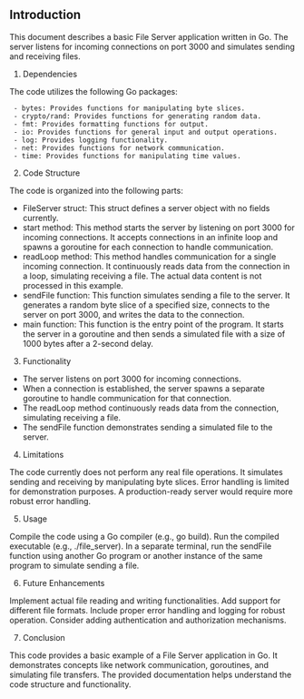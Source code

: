 ## Introduction

This document describes a basic File Server application written in Go. The server listens for incoming connections on port 3000 and simulates sending and receiving files.

1. Dependencies

The code utilizes the following Go packages:
```
 - bytes: Provides functions for manipulating byte slices.
 - crypto/rand: Provides functions for generating random data.
 - fmt: Provides formatting functions for output.
 - io: Provides functions for general input and output operations.
 - log: Provides logging functionality.
 - net: Provides functions for network communication.
 - time: Provides functions for manipulating time values.
```
2. Code Structure

The code is organized into the following parts:

* FileServer struct: This struct defines a server object with no fields currently.
* start method: This method starts the server by listening on port 3000 for incoming connections. It accepts connections in an infinite loop and spawns a goroutine for each connection to handle communication.
* readLoop method: This method handles communication for a single incoming connection. It continuously reads data from the connection in a loop, simulating receiving a file. The actual data content is not processed in this example.
* sendFile function: This function simulates sending a file to the server. It generates a random byte slice of a specified size, connects to the server on port 3000, and writes the data to the connection.
* main function: This function is the entry point of the program. It starts the server in a goroutine and then sends a simulated file with a size of 1000 bytes after a 2-second delay.

3. Functionality

* The server listens on port 3000 for incoming connections.
* When a connection is established, the server spawns a separate goroutine to handle communication for that connection.
* The readLoop method continuously reads data from the connection, simulating receiving a file.
* The sendFile function demonstrates sending a simulated file to the server.

4. Limitations

The code currently does not perform any real file operations. It simulates sending and receiving by manipulating byte slices.
Error handling is limited for demonstration purposes. A production-ready server would require more robust error handling.

5. Usage

Compile the code using a Go compiler (e.g., go build).
Run the compiled executable (e.g., ./file_server).
In a separate terminal, run the sendFile function using another Go program or another instance of the same program to simulate sending a file.

6. Future Enhancements

Implement actual file reading and writing functionalities.
Add support for different file formats.
Include proper error handling and logging for robust operation.
Consider adding authentication and authorization mechanisms.

7. Conclusion

This code provides a basic example of a File Server application in Go. It demonstrates concepts like network communication, goroutines, and simulating file transfers. The provided documentation helps understand the code structure and functionality.